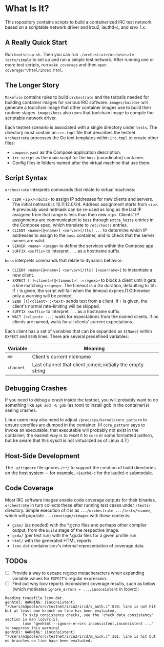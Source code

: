 # What Is It?

This repository contains scripts to build a containerized IRC test
network based on a scriptable network driver and
ircu2, iauthd-c, and srvx 1.x.

## A Really Quick Start

Run `bootstrap.sh`.
Then you can run `./orchestrate/orchestrate tests/simple`
to set up and run a simple test network.
After running one or more test scripts, run `make coverage` and then
`open coverage/*/html/index.html`.

## The Longer Story

`Makefile` contains rules to build `orchestrate` and the tarballs needed
for building container images for various IRC software.
`images/builder` will generate a toolchain image that other container
images use to build their runtime stages.
`images/boss` also uses that toolchain image to compile the scriptable
network driver.

Each testnet scenario is associated with a single directory under `tests`.
The directory must contain an `irc.tmpl` file that describes the testnet.
`orchestrate` processes the Go text templates within `irc.tmpl` to
create other files:

- `compose.yaml` as the Compose application description.
- `irc.script` as the main script for the `boss` (coordinator) container.
- Config files in folders named after the virtual machine that use them.

## Script Syntax

`orchestrate` interprets commands that relate to virtual machines:

- `CIDR <ip>/<nbits>` to assign IP addresses for new clients and servers.
  The initial netmask is 10.11.12.0/24.
  Address assignment starts from `<ip>`.
  A previously used netmask can be re-used as long as the last IP
  assigned from that range is less than then new `<ip>`.
  Clients' IP assignments are communicated to `boss` through `extra_hosts`
  entries in the Compose spec, which translate to `/etc/hosts` entries.
- `CLIENT <name>[@<name>] <server>[/tls] ...` to determine which IP
  addresses to assign to the `boss` container, and to check that the
  server names are valid.
- `SERVER <name> <image>` to define the services within the Compose app.
- `SUFFIX <suffix>` to interpret `...` as a hostname suffix.

`boss` interprets commands that relate to dynamic behavior:

- `CLIENT <name>[@<name>] <server>[/tls] [<username>]` to instantiate a
  new client.
- `EXPECT [!]<client>[@<timeout>] :<regexp>` to block a client until it
  gets a line matching `<regexp>`.
  The timeout is a Go duration, defaulting to `10s`.
  If `!` is given, the script will fail when the timeout expires.∏
  Otherwise only a warning will be printed.
- `SEND [!]<client> :<text>` sends text from a client.
  If `!` is given, the client's normal rate-limiting will be skipped.
- `SUFFIX <suffix>` to interpret `...` as a hostname suffix.
- `WAIT [<client> ...]` waits for expectations from the named clients.
  If no clients are named, waits for all clients' current expectations.

Each client has a set of variables that can be expanded as `${Name}`
within `EXPECT` and `SEND` lines.
There are several predefined variables:

Variable  |  Meaning
--------- | --------
`me` | Client's current nickname
`channel` | Last channel that client joined; initially the empty string

## Debugging Crashes

If you need to debug a crash inside the testnet, you will probably want
to do something like `apk add -U gdb` (as root) to install gdb in the
container(s) seeing crashes.

Linux users may also need to adjust `/proc/sys/kernel/core_pattern` to
ensure corefiles are dumped in the container.
(If `core_pattern` says to invoke an executable, that executable will
probably not exist in the container; the easiest way is to reset it to
`core` or some formatted pattern, but be aware that this sysctl is not
virtualized as of Linux 4.7.)

## Host-Side Development

The `.gitignore` file ignores `/+*/` to support the creation of build
directories on the host system -- for example, `+iauthd-c` for the
iauthd-c submodule.

## Code Coverage

Most IRC software images enable code coverage outputs for their
binaries.
`orchestrate` in turn collects these after running test cases under
`/tests/` directory.
Simple execution of it is as `.../orchestrate .../tests/<name>`, which
will populate `.../coverage/<image>` with these contents:

- `gcno/` (as needed) with the *.gcno files and perhaps other compiler
  output, from the `build` stage of the respective image.
- `gcda/` (per test run) with the *.gcda files for a given profile run.
- `html/` with the generated HTML reports.
- `lcov.dat` contains lcov's internal representation of coverage data.

## TODOs

- [ ] Provide a way to escape regexp metacharacters when expanding
  variable values for `EXPECT`'s regular expression.
- [ ] Find out why lcov reports inconsistent coverage results, such as
  below (which motivates `ignore_errors = ...,inconsistent` in lcovrc):

```text
Reading tracefile lcov.dat.
genhtml: WARNING: (inconsistent) "/Users/mdpoole/src/testnet/ircu2/ircd/s_auth.c":830: line is not hit but at least one branch on line has been evaluated.
        To skip consistency checks, see the 'check_data_consistency' section in man lcovrc(5).
        (use "genhtml --ignore-errors inconsistent,inconsistent ..." to suppress this warning)
genhtml: WARNING: (inconsistent) "/Users/mdpoole/src/testnet/ircu2/ircd/m_nick.c":301: line is hit but no branches on line have been evaluated.
```
